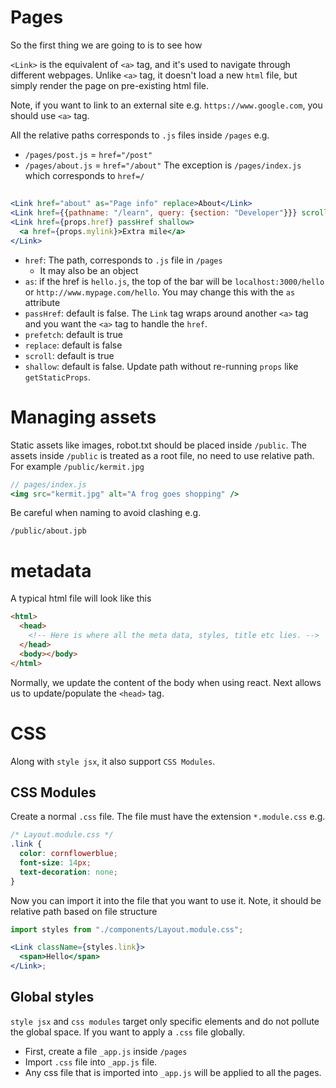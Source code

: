 # Pages

So the first thing we are going to is to see how

`<Link>` is the equivalent of `<a>` tag, and it's used to navigate through different webpages. Unlike `<a>` tag, it doesn't load a new `html` file, but simply render the page on pre-existing html file.

Note, if you want to link to an external site e.g. `https://www.google.com`, you should use `<a>` tag.

All the relative paths corresponds to `.js` files inside `/pages` e.g.

- `/pages/post.js` = `href="/post"`
- `/pages/about.js` = `href="/about"`
  The exception is `/pages/index.js` which corresponds to `href=/`

## <Link>

```jsx
<Link href="about" as="Page info" replace>About</Link>
<Link href={{pathname: "/learn", query: {section: "Developer"}}} scroll={false}>Learn more</Link>
<Link href={props.href} passHref shallow>
  <a href={props.mylink}>Extra mile</a>
</Link>
```

- `href`: The path, corresponds to `.js` file in `/pages`
  - It may also be an object
- `as`: if the href is `hello.js`, the top of the bar will be `localhost:3000/hello` or `http://www.mypage.com/hello`. You may change this with the `as` attribute
- `passHref`: default is false. The `Link` tag wraps around another `<a>` tag and you want the `<a>` tag to handle the `href`.
- `prefetch`: default is true
- `replace`: default is false
- `scroll`: default is true
- `shallow`: default is false. Update path without re-running `props` like `getStaticProps`.

# Managing assets

Static assets like images, robot.txt should be placed inside `/public`. The assets inside `/public` is treated as a root file, no need to use relative path. For example `/public/kermit.jpg`

```jsx
// pages/index.js
<img src="kermit.jpg" alt="A frog goes shopping" />
```

Be careful when naming to avoid clashing e.g.

`/public/about.jpb`

# metadata

A typical html file will look like this

```html
<html>
  <head>
    <!-- Here is where all the meta data, styles, title etc lies. -->
  </head>
  <body></body>
</html>
```

Normally, we update the content of the body when using react. Next allows us to update/populate the `<head>` tag.

# CSS

Along with `style jsx`, it also support `CSS Modules`.

## CSS Modules

Create a normal `.css` file. The file must have the extension `*.module.css` e.g.

```css
/* Layout.module.css */
.link {
  color: cornflowerblue;
  font-size: 14px;
  text-decoration: none;
}
```

Now you can import it into the file that you want to use it. Note, it should be relative path based on file structure

```jsx
import styles from "./components/Layout.module.css";

<Link className={styles.link}>
  <span>Hello</span>
</Link>;
```

## Global styles

`style jsx` and `css modules` target only specific elements and do not pollute the global space. If you want to apply a `.css` file globally.

- First, create a file `_app.js` inside `/pages`
- Import `.css` file into `_app.js` file.
- Any css file that is imported into `_app.js` will be applied to all the pages.
